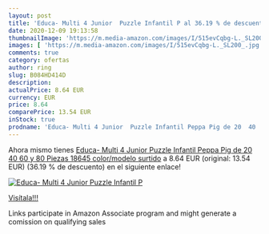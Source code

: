 ```yaml
---
layout: post
title: 'Educa- Multi 4 Junior  Puzzle Infantil P al 36.19 % de descuento'
date: 2020-12-09 19:13:58
thumbnailImage: 'https://m.media-amazon.com/images/I/515evCqbg-L._SL200_.jpg'
images: [ 'https://m.media-amazon.com/images/I/515evCqbg-L._SL200_.jpg' ]
comments: true
category: ofertas
author: ring
slug: B084HD414D
description:
actualPrice: 8.64 EUR
currency: EUR
price: 8.64
comparePrice: 13.54 EUR
inStock: true
prodname: 'Educa- Multi 4 Junior  Puzzle Infantil Peppa Pig de 20  40  60 y 80 Piezas  18645    color/modelo surtido'
---
```


Ahora mismo tienes [Educa- Multi 4 Junior  Puzzle Infantil Peppa Pig de 20  40  60 y 80 Piezas  18645    color/modelo surtido](https://www.amazon.es/dp/B084HD414D/?tag=tolees-21) a 8.64 EUR (original: 13.54 EUR) (36.19 %  de descuento) en el siguiente enlace!

[![Educa- Multi 4 Junior  Puzzle Infantil P](https://m.media-amazon.com/images/I/515evCqbg-L._SL200_.jpg)](https://www.amazon.es/dp/B084HD414D/?tag=tolees-21)

[Visítala!!!](https://www.amazon.es/dp/B084HD414D/?tag=tolees-21)

Links participate in Amazon Associate program and might generate a comission on qualifying sales
